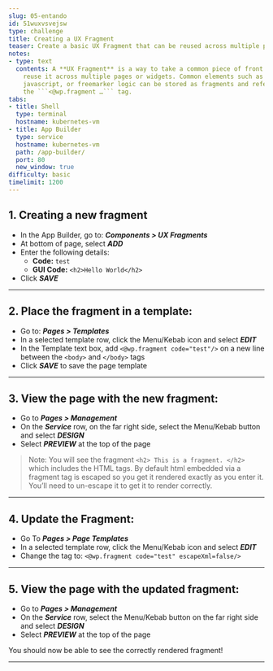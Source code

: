 ```yaml
---
slug: 05-entando
id: 51wuxvsvejsw
type: challenge
title: Creating a UX Fragment
teaser: Create a basic UX Fragment that can be reused across multiple pages
notes:
- type: text
  contents: A **UX Fragment** is a way to take a common piece of front end code and
    reuse it across multiple pages or widgets. Common elements such as basic HTML,
    javascript, or freemarker logic can be stored as fragments and referenced via
    the ```<@wp.fragment …``` tag.
tabs:
- title: Shell
  type: terminal
  hostname: kubernetes-vm
- title: App Builder
  type: service
  hostname: kubernetes-vm
  path: /app-builder/
  port: 80
  new_window: true
difficulty: basic
timelimit: 1200
---
```

## 1. Creating a new fragment
- In the App Builder, go to: ***Components > UX Fragments***
- At bottom of page, select ***ADD***
- Enter the following details:
  - **Code:** ```test```
  - **GUI Code:** ```<h2>Hello World</h2>```
- Click ***SAVE***

---

## 2. Place the fragment in a template:
- Go to: ***Pages > Templates***
- In a selected template row, click the Menu/Kebab icon and select ***EDIT***
- In the Template text box, add ```<@wp.fragment code="test"/>``` on a new line between the ```<body>``` and ```</body>``` tags
- Click ***SAVE*** to save the page template

---

## 3. View the page with the new fragment:
- Go to ***Pages > Management***
- On the ***Service*** row, on the far right side, select the Menu/Kebab button and select ***DESIGN***
- Select ***PREVIEW*** at the top of the page
> Note: You will see the fragment ```<h2> This is a fragment. </h2>``` which includes the HTML tags. By default html embedded via a fragment tag is escaped so you get it rendered exactly as you enter it. You’ll need to un-escape it to get it to render correctly.

---

## 4. Update the Fragment:
- Go To ***Pages > Page Templates***
- In a selected template row, click the Menu/Kebab icon and select ***EDIT***
- Change the tag to: ```<@wp.fragment code="test" escapeXml=false/>```

---

## 5. View the page with the updated fragment:
- Go to ***Pages > Management***
- On the ***Service*** row, select the Menu/Kebab button on the far right side and select ***DESIGN***
- Select ***PREVIEW*** at the top of the page

You should now be able to see the correctly rendered fragment!

---